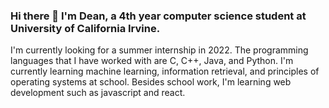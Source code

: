 ### Hi there 👋 I'm Dean, a 4th year computer science student at University of California Irvine.

I'm currently looking for a summer internship in 2022. The programming languages that I have worked with are C, C++, Java, and Python. I'm currently learning machine learning, information retrieval, and principles of operating systems at school. Besides school work, I'm learning web development such as javascript and react.


<!--
**deanyim0226/deanyim0226** is a ✨ _special_ ✨ repository because its `README.md` (this file) appears on your GitHub profile.

Here are some ideas to get you started:

- 🔭 I’m currently working on ...
- 🌱 I’m currently learning ...
- 👯 I’m looking to collaborate on ...
- 🤔 I’m looking for help with ...
- 💬 Ask me about ...
- 📫 How to reach me: ...
- 😄 Pronouns: ...
- ⚡ Fun fact: ...
-->
